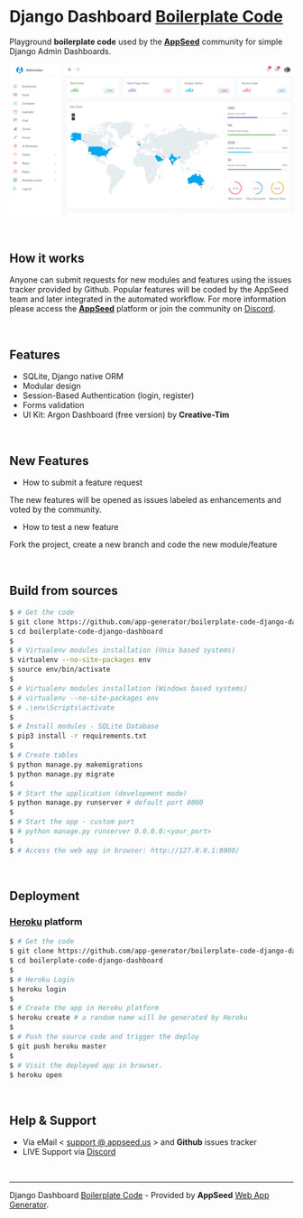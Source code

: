 # Django Dashboard [Boilerplate Code](https://appseed.us/boilerplate-code)

Playground **boilerplate code** used by the **[AppSeed](https://appseed.us)** community for simple Django Admin Dashboards.

![Django Dashboard Adminator - Open-Source Web App.](https://raw.githubusercontent.com/app-generator/static/master/products/django-dashboard-adminator-screen.png)

<br />

## How it works

Anyone can submit requests for new modules and features using the issues tracker provided by Github. Popular features will be coded by the AppSeed team and later integrated in the automated workflow. 
For more information please access the **[AppSeed](https://appseed.us)** platform or join the community on [Discord](https://discord.gg/fZC6hup). 

<br />

## Features

- SQLite, Django native ORM
- Modular design
- Session-Based Authentication (login, register)
- Forms validation
- UI Kit: Argon Dashboard (free version) by **Creative-Tim**

<br/>

## New Features

- How to submit a feature request

The new features will be opened as issues labeled as enhancements and voted by the community.

- How to test a new feature

Fork the project, create a new branch and code the new module/feature  

<br />

## Build from sources

```bash
$ # Get the code
$ git clone https://github.com/app-generator/boilerplate-code-django-dashboard.git
$ cd boilerplate-code-django-dashboard
$
$ # Virtualenv modules installation (Unix based systems)
$ virtualenv --no-site-packages env
$ source env/bin/activate
$
$ # Virtualenv modules installation (Windows based systems)
$ # virtualenv --no-site-packages env
$ # .\env\Scripts\activate
$
$ # Install modules - SQLite Database
$ pip3 install -r requirements.txt
$
$ # Create tables
$ python manage.py makemigrations
$ python manage.py migrate
$
$ # Start the application (development mode)
$ python manage.py runserver # default port 8000
$
$ # Start the app - custom port
$ # python manage.py runserver 0.0.0.0:<your_port>
$
$ # Access the web app in browser: http://127.0.0.1:8000/
```

<br />

## Deployment

### [Heroku](https://heroku.com/) platform

```bash
$ # Get the code
$ git clone https://github.com/app-generator/boilerplate-code-django-dashboard.git
$ cd boilerplate-code-django-dashboard
$
$ # Heroku Login
$ heroku login
$
$ # Create the app in Heroku platform
$ heroku create # a random name will be generated by Heroku
$
$ # Push the source code and trigger the deploy
$ git push heroku master
$
$ # Visit the deployed app in browser.
$ heroku open
```

<br />

## Help & Support

- Via eMail < [support @ appseed.us](https://appseed.us/support) > and **Github** issues tracker
- LIVE Support via [Discord](https://discord.gg/fZC6hup)

<br />

---
Django Dashboard [Boilerplate Code](https://appseed.us/boilerplate-code) - Provided by **AppSeed** [Web App Generator](https://appseed.us/app-generator).
